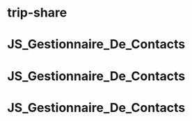 # trip-share
# JS_Gestionnaire_De_Contacts
# JS_Gestionnaire_De_Contacts
# JS_Gestionnaire_De_Contacts
